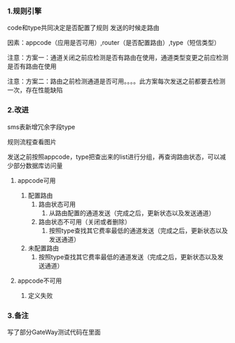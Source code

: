 ### 1.规则引擎
code和type共同决定是否配置了规则
发送的时候走路由

因素：appcode（应用是否可用）,router（是否配置路由）,type（短信类型）

注意：方案一：通道关闭之前应检测是否有路由在使用，通道类型变更之前应检测是否有路由在使用

注意：方案二：路由之前检测通道是否可用。。。。此方案每次发送之前都要去检测一次，存在性能缺陷

### 2.改进
sms表新增冗余字段type

规则流程查看图片

发送之前按照appcode，type把查出来的list进行分组，再查询路由状态，可以减少部分数据库访问量
1. appcode可用
    1. 配置路由
        1. 路由状态可用
            1. 从路由配置的通道发送（完成之后，更新状态以及发送通道）
        2. 路由状态不可用（关闭或者删除）
            1. 按照type查找其它费率最低的通道发送（完成之后，更新状态以及发送通道）
    2. 未配置路由
        1. 按照type查找其它费率最低的通道发送（完成之后，更新状态以及发送通道）
    
2. appcode不可用
    1. 定义失败
    
### 3.备注
写了部分GateWay测试代码在里面